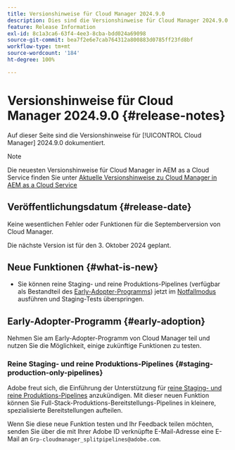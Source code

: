 ```yaml
---
title: Versionshinweise für Cloud Manager 2024.9.0
description: Dies sind die Versionshinweise für Cloud Manager 2024.9.0.
feature: Release Information
exl-id: 8c1a3ca6-63f4-4ee3-8cba-bdd024a69098
source-git-commit: bea7f2e6e7cab764312a800883d0785ff23fd8bf
workflow-type: tm+mt
source-wordcount: '184'
ht-degree: 100%

---
```


# Versionshinweise für Cloud Manager 2024.9.0 {#release-notes}

Auf dieser Seite sind die Versionshinweise für [!UICONTROL Cloud Manager] 2024.9.0 dokumentiert.

>[!NOTE]
>
>Die neuesten Versionshinweise für Cloud Manager in AEM as a Cloud Service finden Sie unter [Aktuelle Versionshinweise zu Cloud Manager in AEM as a Cloud Service](https://experienceleague.adobe.com/de/docs/experience-manager-cloud-service/content/release-notes/cloud-manager/current)

## Veröffentlichungsdatum {#release-date}

Keine wesentlichen Fehler oder Funktionen für die Septemberversion von Cloud Manager.

Die nächste Version ist für den 3. Oktober 2024 geplant.


## Neue Funktionen {#what-is-new}

* Sie können reine Staging- und reine Produktions-Pipelines (verfügbar als Bestandteil des [Early-Adopter-Programms](#staging-production-only-pipelines)) jetzt im [Notfallmodus](/help/using/stage-prod-only.md#emergency-mode) ausführen und Staging-Tests überspringen.

## Early-Adopter-Programm {#early-adoption}

Nehmen Sie am Early-Adopter-Programm von Cloud Manager teil und nutzen Sie die Möglichkeit, einige zukünftige Funktionen zu testen.


### Reine Staging- und reine Produktions-Pipelines {#staging-production-only-pipelines}

Adobe freut sich, die Einführung der Unterstützung für [reine Staging- und reine Produktions-Pipelines](/help/using/stage-prod-only.md) anzukündigen. Mit dieser neuen Funktion können Sie Full-Stack-Produktions-Bereitstellungs-Pipelines in kleinere, spezialisierte Bereitstellungen aufteilen.

Wenn Sie diese neue Funktion testen und Ihr Feedback teilen möchten, senden Sie über die mit Ihrer Adobe ID verknüpfte E-Mail-Adresse eine E-Mail an `Grp-cloudmanager_splitpipelines@adobe.com`.

<!-- ## Bug fixes

* text

## Known Issues {#known-issues}

{{content-copy-known-issues}} LEAVE IN??? -->
